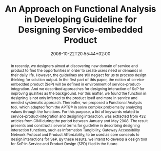 ---
slug: an-approach-on-functional-analysis-in-developing-guideline-for-designing-service-embedded-product
title: "An Approach on Functional Analysis in Developing Guideline for Designing Service-embedded Product"
layout: single
searchFilter: Publication
publitype: conference
subsection: conference
institution:
    logo: Chiba
    short: 'Chiba U.'
    name: "Chiba University"
    web: "https://www.chiba-u.ac.jp/"
date: 2008-10-22T20:55:44+02:00
reference: "Tsai, T.J., Lévy, P., Ono, K., & Watanabe, M. (2008). An Approach on Functional Analysis in Developing Guideline for Designing Service-embedded Product. the Proceedings of International Service Innovation Design Conference 2008 - ISIDC08 ([on CD]). Busan, Korea."
abstract: "In recently, we designers aimed at discovering new domain of service and product to find the opportunities in order to create users need or demands in their daily life. However, the guidelines are still neglect for us to process design thinking for solution output. In the first part of this paper, the notion of service-embedded product (SeP) will be defined in environment of service-product-integration. And we described approaches for designing interaction of SeP for improving qualities as the background. For this matter, we found the function in designing is not only inferred to the product itself and more in service and needed systematic approach. Thereafter, we proposed a Functional Analysis tool, which adapted from the APTE® in solve complex problems by analyzing values through the functions. For this purpose, a list of keywords related to service-product-integration and designing interaction, was extracted from 432 articles from CiNii during the period between January and May 2008. The result presents and constructs several terms for guideline in describing designing interaction functions, such as Information Tangibility, Gateway Accessibility Network Protocol and Product Affordability, to be used as core concepts to design interactions for SeP. By these results, we intend to develop a design tool for SeP in Service and Product Design (SPD) filed in the future."
link:
    paper: "https://1drv.ms/b/s!AnQx_v88q65Qv4RDWaYxGo9wjzTIFQ?e=VxuxmV"
---